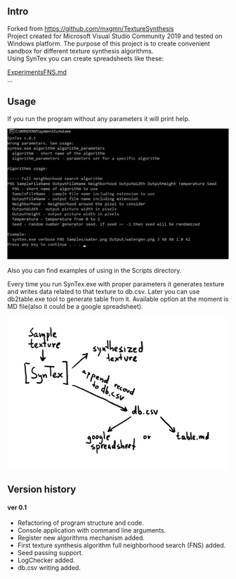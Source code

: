 ## Intro
Forked from https://github.com/mxgmn/TextureSynthesis  
Project created for Microsoft Visual Studio Community 2019 and tested on Windows platform.
The purpose of this project is to create convenient sandbox for different texture synthesis algorithms.  
Using SynTex you can create spreadsheets like these:  

[ExperimentsFNS.md](ExperimentsFNS.md)  
...  

## Usage
If you run the program without any parameters it will print help.
<p align="center"><img src="Images/RunProgramWithoutParameters.jpg"></p>
Also you can find examples of using in the Scripts directory.  

Every time you run SynTex.exe with proper parameters it generates texture and writes data related to that texture to db.csv. Later you can use db2table.exe tool to generate table from it. Available option at the moment is MD file(also it could be a google spreadsheet).
<p align="center"><img src="Images/Pipeline.jpg"></p>

## Version history
#### ver 0.1
* Refactoring of program structure and code.
* Console application with command line arguments.
* Register new algorithms mechanism added.
* First texture synthesis algorithm full neighborhood search (FNS) added.
* Seed passing support.
* LogChecker added.
* db.csv writing added.
